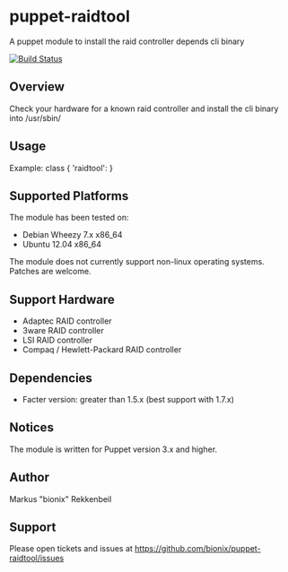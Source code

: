 puppet-raidtool
===============

A puppet module to install the raid controller depends cli binary

[![Build Status][1]][2]

[1]: https://secure.travis-ci.org/bionix/puppet-raidtool.png
[2]: http://travis-ci.org/bionix/puppet-raidtool?branch=master,dev

Overview
--------

Check your hardware for a known raid controller and install the cli binary into
/usr/sbin/


Usage
-----

Example:
    class { 'raidtool': }


Supported Platforms
-------------------

The module has been tested on:

* Debian Wheezy 7.x x86_64
* Ubuntu 12.04 x86_64

The module does not currently support non-linux operating systems. Patches are welcome.


Support Hardware
----------------

* Adaptec RAID controller
* 3ware RAID controller
* LSI RAID controller
* Compaq / Hewlett-Packard RAID controller


Dependencies
------------

* Facter version:  greater than 1.5.x (best support with 1.7.x)


Notices
-------

The module is written for Puppet version 3.x and higher.


Author
------

Markus "bionix" Rekkenbeil


Support
-------
Please open tickets and issues at https://github.com/bionix/puppet-raidtool/issues
